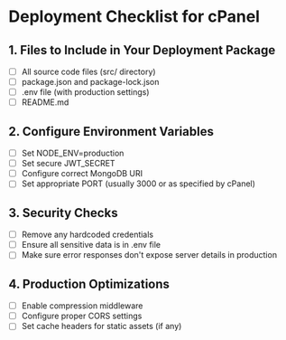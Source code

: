 # Deployment Checklist for cPanel

## 1. Files to Include in Your Deployment Package
- [ ] All source code files (src/ directory)
- [ ] package.json and package-lock.json
- [ ] .env file (with production settings)
- [ ] README.md

## 2. Configure Environment Variables
- [ ] Set NODE_ENV=production
- [ ] Set secure JWT_SECRET
- [ ] Configure correct MongoDB URI
- [ ] Set appropriate PORT (usually 3000 or as specified by cPanel)

## 3. Security Checks
- [ ] Remove any hardcoded credentials
- [ ] Ensure all sensitive data is in .env file
- [ ] Make sure error responses don't expose server details in production

## 4. Production Optimizations
- [ ] Enable compression middleware
- [ ] Configure proper CORS settings
- [ ] Set cache headers for static assets (if any) 